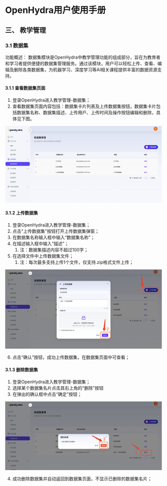 # OpenHydra用户使用手册
## 三、 教学管理
### 3.1 数据集
功能概述：
数据集模块是OpenHydra中教学管理功能的组成部分，旨在为教育者和学习者提供便捷的数据集管理服务。通过该模块，用户可以轻松上传、查看、编辑及删除各类数据集，为机器学习、深度学习等AI相关课程提供丰富的数据资源支持。

#### 3.1.1 查看数据集页面
1. 登录OpenHydra进入教学管理-数据集；
2. 查看数据集页面内容包括：数据集卡片列表及上传数据集按钮，数据集卡片包括数据集名称、数据集描述、上传用户、上传时间及操作按钮编辑和删除，具体见下图。

![查看数据集页面](06-03manage/06-03-01datasetview.png)

#### 3.1.2 上传数据集
1. 登录OpenHydra进入教学管理-数据集；
2. 点击“上传数据集”按钮打开上传数据集弹窗；
3. 在数据集名称输入框中输入“数据集名称”；
4. 在描述输入框中输入“描述”；
   1. 注：数据集描述内容不超过100字；
5. 在选择文件中上传数据集文件；
   1. 注：每次最多支持上传1个文件，仅支持.zip格式文件上传；

![填写数据集内容](06-03manage/06-03-02writedataset.png)

6. 点击“确认”按钮，成功上传数据集，在数据集页面中可查看；

#### 3.1.3 删除数据集
1. 登录OpenHydra进入教学管理-数据集；
2. 选择某个数据集名片点击其右上角的“删除”按钮
3. 在弹出的确认框中点击“确定”按钮；

![删除数据集](06-03manage/06-03-03deletedataset.png)

4. 成功删除数据集并自动返回到数据集页面，不显示已删除的数据集名片；
